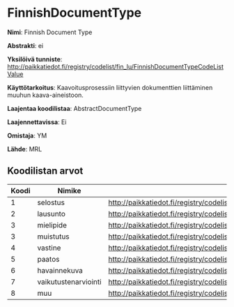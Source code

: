 # FinnishDocumentType

**Nimi**: Finnish Document Type

**Abstrakti**: ei

**Yksilöivä tunniste**: http://paikkatiedot.fi/registry/codelist/fin_lu/FinnishDocumentTypeCodeListValue

**Käyttötarkoitus**: Kaavoitusprosessiin liittyvien dokumenttien liittäminen muuhun kaava-aineistoon.

**Laajentaa koodilistaa**: AbstractDocumentType

**Laajennettavissa**: Ei

**Omistaja**: YM

**Lähde**: MRL

## Koodilistan arvot

Koodi     | Nimike           | Tunniste
-----------|------------------|------------
 1       | selostus   | http://paikkatiedot.fi/registry/codelist/fin_lu/FinnishDocumentTypeCodeListValue/1
 2       | lausunto   | http://paikkatiedot.fi/registry/codelist/fin_lu/FinnishDocumentTypeCodeListValue/2
 3       | mielipide   | http://paikkatiedot.fi/registry/codelist/fin_lu/FinnishDocumentTypeCodeListValue/3
 3       | muistutus   | http://paikkatiedot.fi/registry/codelist/fin_lu/FinnishDocumentTypeCodeListValue/4
 4       | vastine   | http://paikkatiedot.fi/registry/codelist/fin_lu/FinnishDocumentTypeCodeListValue/5
 5       | paatos   | http://paikkatiedot.fi/registry/codelist/fin_lu/FinnishDocumentTypeCodeListValue/6
 6       | havainnekuva   | http://paikkatiedot.fi/registry/codelist/fin_lu/FinnishDocumentTypeCodeListValue/7
 7       | vaikutustenarviointi   | http://paikkatiedot.fi/registry/codelist/fin_lu/FinnishDocumentTypeCodeListValue/8
 8       | muu   | http://paikkatiedot.fi/registry/codelist/fin_lu/FinnishDocumentTypeCodeListValue/9
